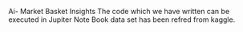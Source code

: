 Ai- Market Basket Insights 
The code which we have written can be executed in Jupiter Note Book 
data set has been refred from kaggle.

